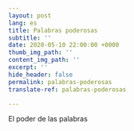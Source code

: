 ```yaml
---
layout: post
lang: es
title: Palabras poderosas
subtitle: ''
date: 2020-05-10 22:00:00 +0000
thumb_img_path: ''
content_img_path: ''
excerpt: ''
hide_header: false
permalink: palabras-poderosas
translate-ref: palabras-poderosas

---
```

El poder de las palabras